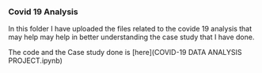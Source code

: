 ### Covid 19 Analysis

In this folder I have uploaded the files related to the covide 19 analysis that may help may help in better understanding the case study that I have done.


The code and the Case study done is [here](COVID-19 DATA ANALYSIS PROJECT.ipynb)
